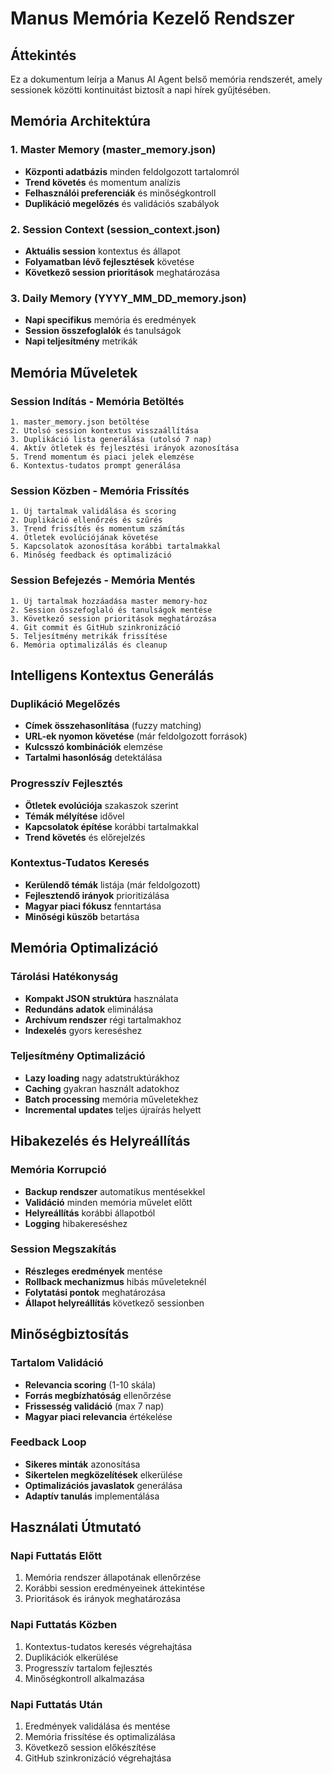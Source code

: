 # Manus Memória Kezelő Rendszer

## Áttekintés

Ez a dokumentum leírja a Manus AI Agent belső memória rendszerét, amely sessionek közötti kontinuitást biztosít a napi hírek gyűjtésében.

## Memória Architektúra

### 1. Master Memory (master_memory.json)
- **Központi adatbázis** minden feldolgozott tartalomról
- **Trend követés** és momentum analízis
- **Felhasználói preferenciák** és minőségkontroll
- **Duplikáció megelőzés** és validációs szabályok

### 2. Session Context (session_context.json)
- **Aktuális session** kontextus és állapot
- **Folyamatban lévő fejlesztések** követése
- **Következő session prioritások** meghatározása

### 3. Daily Memory (YYYY_MM_DD_memory.json)
- **Napi specifikus** memória és eredmények
- **Session összefoglalók** és tanulságok
- **Napi teljesítmény** metrikák

## Memória Műveletek

### Session Indítás - Memória Betöltés
```
1. master_memory.json betöltése
2. Utolsó session kontextus visszaállítása
3. Duplikáció lista generálása (utolsó 7 nap)
4. Aktív ötletek és fejlesztési irányok azonosítása
5. Trend momentum és piaci jelek elemzése
6. Kontextus-tudatos prompt generálása
```

### Session Közben - Memória Frissítés
```
1. Új tartalmak validálása és scoring
2. Duplikáció ellenőrzés és szűrés
3. Trend frissítés és momentum számítás
4. Ötletek evolúciójának követése
5. Kapcsolatok azonosítása korábbi tartalmakkal
6. Minőség feedback és optimalizáció
```

### Session Befejezés - Memória Mentés
```
1. Új tartalmak hozzáadása master memory-hoz
2. Session összefoglaló és tanulságok mentése
3. Következő session prioritások meghatározása
4. Git commit és GitHub szinkronizáció
5. Teljesítmény metrikák frissítése
6. Memória optimalizálás és cleanup
```

## Intelligens Kontextus Generálás

### Duplikáció Megelőzés
- **Címek összehasonlítása** (fuzzy matching)
- **URL-ek nyomon követése** (már feldolgozott források)
- **Kulcsszó kombinációk** elemzése
- **Tartalmi hasonlóság** detektálása

### Progresszív Fejlesztés
- **Ötletek evolúciója** szakaszok szerint
- **Témák mélyítése** idővel
- **Kapcsolatok építése** korábbi tartalmakkal
- **Trend követés** és előrejelzés

### Kontextus-Tudatos Keresés
- **Kerülendő témák** listája (már feldolgozott)
- **Fejlesztendő irányok** prioritizálása
- **Magyar piaci fókusz** fenntartása
- **Minőségi küszöb** betartása

## Memória Optimalizáció

### Tárolási Hatékonyság
- **Kompakt JSON struktúra** használata
- **Redundáns adatok** eliminálása
- **Archívum rendszer** régi tartalmakhoz
- **Indexelés** gyors kereséshez

### Teljesítmény Optimalizáció
- **Lazy loading** nagy adatstruktúrákhoz
- **Caching** gyakran használt adatokhoz
- **Batch processing** memória műveletekhez
- **Incremental updates** teljes újraírás helyett

## Hibakezelés és Helyreállítás

### Memória Korrupció
- **Backup rendszer** automatikus mentésekkel
- **Validáció** minden memória művelet előtt
- **Helyreállítás** korábbi állapotból
- **Logging** hibakereséshez

### Session Megszakítás
- **Részleges eredmények** mentése
- **Rollback mechanizmus** hibás műveleteknél
- **Folytatási pontok** meghatározása
- **Állapot helyreállítás** következő sessionben

## Minőségbiztosítás

### Tartalom Validáció
- **Relevancia scoring** (1-10 skála)
- **Forrás megbízhatóság** ellenőrzése
- **Frissesség validáció** (max 7 nap)
- **Magyar piaci relevancia** értékelése

### Feedback Loop
- **Sikeres minták** azonosítása
- **Sikertelen megközelítések** elkerülése
- **Optimalizációs javaslatok** generálása
- **Adaptív tanulás** implementálása

## Használati Útmutató

### Napi Futtatás Előtt
1. Memória rendszer állapotának ellenőrzése
2. Korábbi session eredményeinek áttekintése
3. Prioritások és irányok meghatározása

### Napi Futtatás Közben
1. Kontextus-tudatos keresés végrehajtása
2. Duplikációk elkerülése
3. Progresszív tartalom fejlesztés
4. Minőségkontroll alkalmazása

### Napi Futtatás Után
1. Eredmények validálása és mentése
2. Memória frissítése és optimalizálása
3. Következő session előkészítése
4. GitHub szinkronizáció végrehajtása

